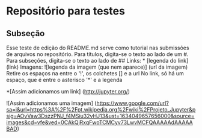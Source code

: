 # Repositório para testes
## Subseção
Esse teste de edição do README.md serve como tutorial nas submissões de arquivos no repositório.
    Para títulos, digita-se o texto ao lado de um #.
    Para subseções, digita-se o texto ao lado de ##
    Links: * [legenda do link] (link)
    Imagens: ![legenda da imagem (que nem aparece)] (url da imagem)
    Retire os espaços na entre o '!', os colchetes [] e a url
    No link, só há um espaço, que é entre o asterisco '*' e a legenda

*[Assim adicionamos um link] (http://jupyter.org/)

![Assim adicionamos uma imagem] (https://www.google.com/url?sa=i&url=https%3A%2F%2Fpt.wikipedia.org%2Fwiki%2FProjeto_Jupyter&psig=AOvVaw3DszzPNJ_f4MSiu32vHJ13&ust=1634049657656000&source=images&cd=vfe&ved=0CAkQjRxqFwoTCMCyv73LwvMCFQAAAAAdAAAAABAD)
